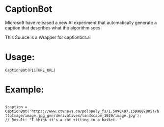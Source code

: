 # CaptionBot
Microsoft have released a new AI experiment that automatically generate a caption that describes what the algorithm sees

This Source is a Wrapper for captionbot.ai

# Usage:
<code>CaptionBot(PICTURE_URL)</code>

# Example:
<code>
$caption = CaptionBot('https://www.ctvnews.ca/polopoly_fs/1.5098407.1599687805!/httpImage/image.jpg_gen/derivatives/landscape_1020/image.jpg');
// Result: "I think it's a cat sitting in a basket. "
 </code>
